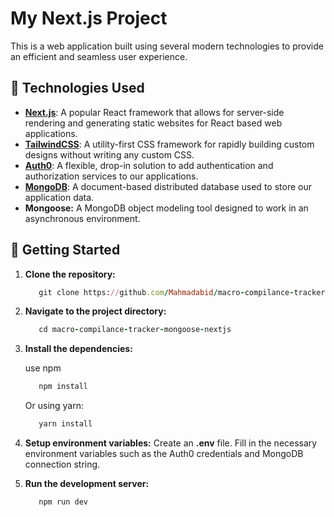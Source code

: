 # My Next.js Project

This is a web application built using several modern technologies to provide an efficient and seamless user experience.

## 🚀 Technologies Used

- **[Next.js](https://nextjs.org/)**: A popular React framework that allows for server-side rendering and generating static websites for React based web applications.
- **[TailwindCSS](https://tailwindcss.com/)**: A utility-first CSS framework for rapidly building custom designs without writing any custom CSS.
- **[Auth0](https://auth0.com/)**: A flexible, drop-in solution to add authentication and authorization services to our applications.
- **[MongoDB](https://www.mongodb.com/)**: A document-based distributed database used to store our application data.
- **Mongoose:** A MongoDB object modeling tool designed to work in an asynchronous environment.

## 🎉 Getting Started

1. **Clone the repository:**
   ```ruby
      git clone https://github.com/Mahmadabid/macro-compilance-tracker-mongoose-nextjs
   ```
2. **Navigate to the project directory:**
   ```ruby
      cd macro-compilance-tracker-mongoose-nextjs
   ```
4. **Install the dependencies:**
   
   use npm
   ```ruby
      npm install
   ```
   Or using yarn:
   ```ruby
      yarn install
   ```
6. **Setup environment variables:**
Create an **.env** file. Fill in the necessary environment variables such as the Auth0 credentials and MongoDB connection string.
7. **Run the development server:**
   ```ruby
      npm run dev
   ```
